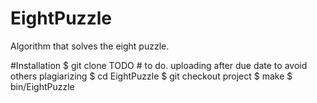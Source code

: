 # EightPuzzle
Algorithm that solves the eight puzzle.

#Installation
$ git clone TODO # to do. uploading after due date to avoid others plagiarizing 
$ cd EightPuzzle
$ git checkout project
$ make
$ bin/EightPuzzle
